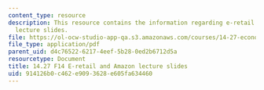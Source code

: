 ```yaml
---
content_type: resource
description: This resource contains the information regarding e-retail and amazon
  lecture slides.
file: https://ol-ocw-studio-app-qa.s3.amazonaws.com/courses/14-27-economics-and-e-commerce-fall-2014/914126b0c462e9093628e605fa634460_MIT14_27F14_lecslide12.pdf
file_type: application/pdf
parent_uid: d4c76522-6217-4eef-5b28-0ed2b6712d5a
resourcetype: Document
title: 14.27 F14 E-retail and Amazon lecture slides
uid: 914126b0-c462-e909-3628-e605fa634460
---
```

